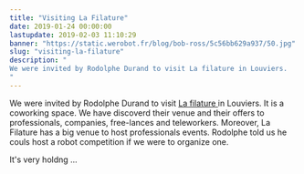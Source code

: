 ```yaml
---
title: "Visiting La Filature"
date: 2019-01-24 00:00:00
lastupdate: 2019-02-03 11:10:29
banner: "https://static.werobot.fr/blog/bob-ross/5c56bb629a937/50.jpg"
slug: "visiting-la-filature"
description: " 
We were invited by Rodolphe Durand to visit La filature in Louviers.
"
---
```

We were invited by Rodolphe Durand to visit <a href="https://lafilature.space/">La filature </a> in Louviers. It is a coworking space.
We have discoverd their venue and their offers to professionals, companies, free-lances and teleworkers.
Moreover, La Filature has a big venue to host professionals events.
Rodolphe told us he couls host a robot competition if we were to organize one.

It's very holdng ...
    